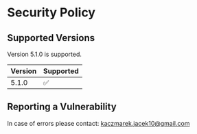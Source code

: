 # Security Policy

## Supported Versions

Version 5.1.0 is supported.

| Version | Supported          |
| ------- | ------------------ |
| 5.1.0   | :white_check_mark: |

## Reporting a Vulnerability

In case of errors please contact:
kaczmarek.jacek10@gmail.com
